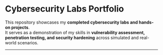 # Cybersecurity Labs Portfolio

This repository showcases my **completed cybersecurity labs and hands-on projects**.  
It serves as a demonstration of my skills in **vulnerability assessment, penetration testing, and security hardening** across simulated and real-world scenarios.

---

